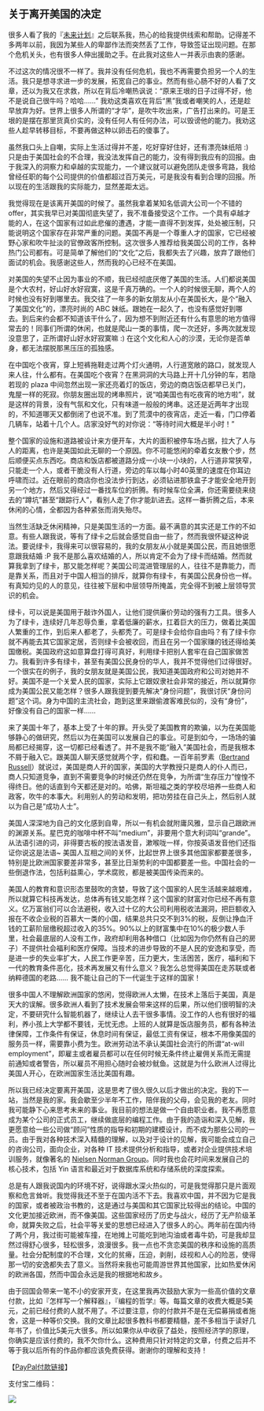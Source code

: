 ## 关于离开美国的决定

很多人看了我的『[未来计划](http://www.yinwang.org/blog-cn/2016/05/14/future)』之后联系我，热心的给我提供线索和帮助。记得差不多两年以前，我因为某些人的卑鄙作法而突然丢了工作，导致签证出现问题。在那个危机关头，也有很多人伸出援助之手。在此我对这些人一并表示由衷的感谢。

不过这次的情况很不一样了。我并没有任何危机，我也不再需要负担另一个人的生活。我只是想寻求进一步的发展，拓宽自己的事业。然而有些心肠不好的人看了文章，还以为我又在求救，所以在背后冷嘲热讽说：“原来王垠的日子过得不好，他不是说自己很牛吗？哈哈……” 我劝这类喜欢在背后“黑”我或者嘲笑的人，还是趁早放弃为好。世界上很多人所谓的“才华”，是吹牛吹出来，广告打出来的。可是王垠的是摆在那里货真价实的，没有任何人有任何办法，可以毁谤他的能力。我劝这些人趁早转移目标，不要再做这种以卵击石的傻事了。

虽然我口头上自嘲，实际上生活过得并不差，吃好穿好住好，还有漂亮妹纸陪 :) 只是由于美国社会的不合理，我没法发挥自己的能力，没有得到我应有的回报。由于我深入的洞察力和卓越的实现能力，一个建议就可以避免团队走很多弯路，我给曾经任职的每个公司提供的价值都超过百万美元，可是我没有看到合理的回报。所以现在的生活跟我的实际能力，显然差距太远。

我觉得现在是该离开美国的时候了。虽然我拿着某知名低调大公司一个不错的 offer，其实我早已对美国彻底失望了，我不准备接受这个工作。一个具有卓越才能的人，在这个国家有过如此悲催的遭遇，才能一直得不到发挥，处处被压制，只能说明这个国家存在非常严重的问题。美国不再是一个尊重人才的国家，它已经被野心家和吹牛扯淡的官僚政客所控制。这次很多人推荐给我美国公司的工作，各种热门公司都有。可是简单了解他们的“文化”之后，我都失去了兴趣，放弃了跟他们面试的机会。我感谢这些人，然而我的心已经不在美国。

对美国的失望不止因为事业的不顺，我已经彻底厌倦了美国的生活。人们都说美国是个大农村，好山好水好寂寞，这是千真万确的。一个人的时候很无聊，两个人的时候也没有好到哪里去。我交往了一年多的新女朋友从小在美国长大，是个“融入了美国文化”的，漂亮时尚的 ABC 妹纸。跟她在一起久了，也没有感觉好到哪去。到后来约会都不知道该干什么了，因为想不到附近还有什么有意思的地方值得常去的！同事们所谓的休闲，也就是爬山一类的事情，爬一次还好，多两次就发现没意思了，正所谓好山好水好寂寞嘛 :) 在这个文化和人心的沙漠，无论你是否单身，都无法摆脱那黑压压的孤独感。

在中国吃个夜宵，穿上短裤拖鞋走过两个灯火通明，人行道宽敞的路口，就发现人来人往，什么都有。在美国吃个夜宵？在黑洞洞的大马路上开十几分钟的车，若隐若现的 plaza 中间忽然出现一家还亮着灯的饭店，旁边的商店饭店都早已关门，鬼屋一样的死寂。你朋友圈出现的烤串照片，说“咱美国也有吃夜宵的地方啦”，就是这样的背景，没有气氛和文化，只有味道一般般的烤串。这还是近两年才出现的，不知道哪天又都倒闭了也说不准。到了荒漠中的夜宵店，走近一看，门口停着几辆车，站着十几个人。店家没好气的对你说：“等待时间大概是半小时！”

整个国家的设施和道路被设计来方便开车，大片的面积被停车场占据，拉大了人与人的距离，也许是美国如此无聊的一个原因。你不可能悠闲的牵着女友散个步，然后顺便买点东西吃。商店和饭店都被道路分成一小块一小块的，人行道非常狭窄，只能走一个人，或者干脆没有人行道，旁边的车以每小时40英里的速度在你耳边呼啸而过。近在眼前的商店你也没法步行到达，必须钻进那铁盒子才能安全地开到另一个地方，然后又得经过一番找车位的折腾。有时候车位全满，你还需要绕来绕去的“蹲坑”甚至“跟踪行人”，看别人走了你才能趴进去。这样一番折腾之后，本来休闲的心情，全都因为各种紧张而消失殆尽。

当然生活缺乏休闲精神，只是美国生活的一方面。最不满意的其实还是工作的不如意。有些人跟我说，等有了绿卡之后就会感觉自由一些了，然而我很怀疑这种说法。要说绿卡，我得来可以很容易的，我的女朋友从小就是美国公民，而且她很愿意跟我结婚 :P 我不是那么喜欢结婚的人，所以肯定不会为了绿卡而结婚。然而就算我拿到了绿卡，那又能怎样呢？美国公司混进管理层的人，往往不是靠能力，而是靠关系，而且对于中国人相当的排斥，就算你有绿卡，有美国公民身份也一样。有真知灼见的人的意见，往往被下层和中层领导所掩盖，完全得不到被上层领导赏识的机会。

绿卡，可以说是美国用于敲诈外国人，让他们提供廉价劳动的强有力工具。很多人为了绿卡，连续好几年忍辱负重，拿着低廉的薪水，扛着巨大的压力，做着比美国人繁重的工作，到后来人都老了，头都秃了。可是绿卡会给你自由吗？有了绿卡你就不再能去其它国家定居，否则绿卡会被收回，而且在另一个国家赚的钱还得给美国缴税。美国政府这如意算盘打得可真好，利用绿卡把别人套牢在自己国家做苦力。我看到许多有绿卡，甚至有美国公民身份的华人，我并不觉得他们过得很好。一个很实在的例子，我的女朋友就是美国公民，我知道美国政府和公司对她并不好。美国不是一个关爱人民的国家，实际上它跟奴隶社会非常的接近，所以就算你成为美国公民又能怎样？很多人跟我提到要先解决“身份问题”，我很讨厌“身份问题”这个词。身为中国的主流社会，跑到这里来跟偷渡客难民似的，没有“身份”，好像没有自己的国家一样……

来了美国十年了，基本上受了十年的罪。开头受了美国教育的欺骗，以为在美国能够静心的做研究，然后以为在美国可以发展自己的事业。可是到如今，一场场的骗局都已经揭穿，这一切都已经看透了。并不是我不能“融入”美国社会，而是我根本不屑于融入它。跟美国人聊天感觉就两个字，假和蠢。一百年前罗素（[Bertrand Russell](https://en.wikipedia.org/wiki/Bertrand_Russell)）就说过，美国是商人开的国家，美国的大学教授只是商人的仆人而已，商人只知道竞争，直到不需要竞争的时候还仍然在竞争，为所谓“生存压力”惶惶不得终日。他的话直到今天都还是对的。哈佛，斯坦福之类的学校尽培养一些商人和政客，吹牛的本事大。利用别人的劳动和发明，把功劳挂在自己头上，然后别人就以为自己是“成功人士”。

美国人深深地为自己的文化感到自卑，所以一有机会就附庸风雅，显示自己跟欧洲的渊源关系。星巴克的咖啡中杯不叫“medium”，非要用个意大利词叫“grande”。从法语引进的词，非得要古板的按法语发音，漱喉咙一样，你按英语发音他们还指证你说这是法语~ 美国人互相之间的关怀，比起世界上很多其他国家都要差很多，特别是比欧洲国家要差非常多，甚至比日渐势利的中国都要差一些。中国社会的一些倒退作法，包括利益熏心，学术腐败，都是被美国传染而来的。

美国人的教育和意识形态里鼓吹的贪婪，导致了这个国家的人民生活越来越艰难，所以就算它科技再发达，总体再有钱又能怎样？这个国家的财富对你已经不再有意义。亿万富翁们可以合法避税，收入过十亿的大公司利用税收法漏洞，把巨额收入报在不收企业税的百慕大一类的小国，结果总共只交不到3%的税，反倒让挣血汗钱的工薪阶层缴税超过收入的35%。90%以上的财富集中在10%的极少数人手里，社会最底层的人没有工作，政府却利用各种借口（比如因为你仍然有自己的房子）不提供社会福利和医疗保障。当技术的进步导致的不是人民的安逸和享受，而是进一步的失业率扩大，人民工作更辛苦，压力更大，生活困苦，医疗，福利和下一代的教育条件恶化，技术再发展又有什么意义？我怎么总觉得美国在走苏联或者纳粹德国的老路…… 我不能让自己的下一代诞生于这样的国家！

很多中国人不理解欧洲国家的悠闲，觉得欧洲人太懒，在技术上落后于美国，真是天大的误解。很多欧洲人看到了技术发展会带来这样的后果，所以他们很明智的决定，不要研究什么智能机器了，继续让人去干很多事情。没工作的人也有很好的福利，养小孩上大学都不要钱，无忧无虑。上班的人就算是饭店服务员，都有各种法律保障，工作条件有保证，休息时间有保证，最低工资有保证，根本不用像美国的服务员一样，需要靠小费为生。欧洲劳动法不承认美国社会流行的所谓“at-will employment”，即雇主或者雇员都可以在任何时候无条件终止雇佣关系而无需提前通知或者警告，所以雇员不用担心随时会被炒鱿鱼。这就是为什么欧洲人过得比美国人开心，在欧洲国家生活比美国有趣。

所以我已经决定要离开美国，这是思考了很久很久以后才做出的决定。我的下一站，当然是我的家。我会歇至少半年不工作，陪伴我的父母，会见我的老友。同时我可能静下心来思考未来的事业。我目前的想法是做一个自由职业者。我不再愿意成为某个公司的正式员工，继续做底层的编程工作。由于我的造诣和深入见解，我更愿意给一些公司做“顾问”性质的指导和初期的建模设计，而不成为那些公司的一员。由于我对各种技术深入精髓的理解，以及对于设计的见解，我可能会成立自己的咨询公司，面向企业，对各种 IT 技术提供分析和指导，或者对企业提供技术培训服务，就像著名的 [Nielsen Norman Group](https://www.nngroup.com)。同时我也会花时间来发展自己的核心技术，包括 Yin 语言和最近对于数据库系统和存储系统的深度探索。

总是有人跟我说国内的环境不好，说得跟水深火热似的，可是我觉得那只是片面观察和危言耸听。我觉得我还不至于在国内活不下去。我喜欢中国，并不因为它是我的国家，或者被政治书教的，这是通过与美国和其它国家比较得出的结论。中国的文化更加接近欧洲，而不像美国。这些国家经历了历史与战火，经历了无产阶级革命，就算失败之后，社会平等关爱的思想已经进入了很多人的心。两年前在国内待了两个月，我过街可能被车撞，在地摊上可能吃到地沟油或者毒牛奶，可是我却显然过得舒心很多，轻松很多，浪漫很多。我一点也不贪恋美国的秩序和设施的高质量。社会分配制度的不合理，文化的贫瘠，压迫，剥削，歧视和人心的险恶，使得那一切的安逸都失去了意义。当然将来我也可能周游世界其他国家，比如热爱休闲的欧洲各国，然而中国会永远是我的根据地和故乡。

由于回国会带来一笔不小的安家开支，在这里我再次鼓励大家为一些高价值的文章付款，比如『怎样写一个解释器』，『编程的哲学』等。每篇文章的收费大概是5美元，之前已经付费的人就不用了。不过要注意，你的付款并不是在无偿募捐或者施舍，这是一种等价交换。我的文章比起很多教科书都要精髓，差不多相当于读好几年书了，价值比5美元大很多。所以如果你从中收获了益处，按照经济学的原理，你确实是应该付费的，我不欠你什么。这种费用只针对特定的文章，付费之后并不等于我以后所有的作品你都应该免费获得。谢谢你的理解和支持！

【[PayPal付款链接](http://paypal.me/yinwang0)】

支付宝二维码：

![](http://upload-images.jianshu.io/upload_images/68562-87cccd26dde8490a.JPG?imageMogr2/auto-orient/strip%7CimageView2/2/w/200)
